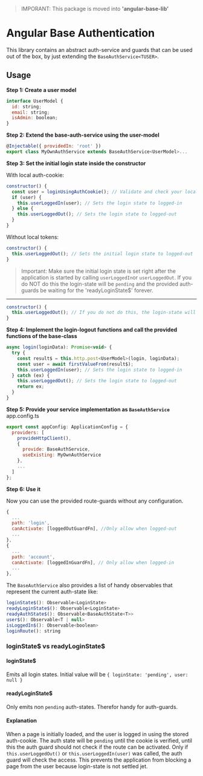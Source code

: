 > IMPORANT: This package is moved into **'angular-base-lib'**

# Angular Base Authentication
This library contains an abstract auth-service and guards that can be used out of the box, by just extending the `BaseAuthService<TUSER>`.


## Usage

**Step 1: Create a user model**

```js
interface UserModel {
  id: string;
  email: string;
  isAdmin: boolean;
}
```

**Step 2: Extend the base-auth-service using the user-model**

```js
@Injectable({ providedIn: 'root' })
export class MyOwnAuthService extends BaseAuthService<UserModel>...
```

**Step 3: Set the initial login state inside the constructor**

With local auth-cookie:
```js
constructor() {
  const user = loginUsingAuthCookie(); // Validate and check your local auth-cookie
  if (user) {
    this.userLoggedIn(user); // Sets the login state to logged-in
  } else {
    this.userLoggedOut(); // Sets the login state to logged-out
  }
}
```

Without local tokens:
```js
constructor() {
  this.userLoggedOut(); // Sets the initial login state to logged-out
}
```

> Important: Make sure the initial login state is set right after the application is started by calling `userLoggedIn`or `userLoggedOut`. If you do NOT do this the login-state will be `pending` and the provided auth-guards be waiting for the 'readyLoginState$' forever. 

****

```js
constructor() {
  this.userLoggedOut(); // If you do not do this, the login-state will be pending
}
```

**Step 4: Implement the login-logout functions and call the provided functions of the base-class**

```js
async login(loginData): Promise<void> {
  try {
    const result$ = this.http.post<UserModel>(login, loginData);
    const user = await firstValueFrom(result$);
    this.userLoggedIn(user); // Sets the login state to logged-in
  } catch (ex) {
    this.userLoggedOut(); // Sets the login state to logged-out
    return ex;
  }
}
```

**Step 5: Provide your service implementation as `BaseAuthService`**
app.config.ts
```js
export const appConfig: ApplicationConfig = {
  providers: [
    provideHttpClient(),
    {
      provide: BaseAuthService,
      useExisting: MyOwnAuthService
    },
    ...
  ]
};
```

**Step 6: Use it**

Now you can use the provided route-guards without any configuration.
```js
{  
  ...
  path: 'login',
  canActivate: [loggedOutGuardFn], //Only allow when logged-out
  ...
},
{
  ...
  path: 'account',
  canActivate: [loggedInGuardFn], // Only allow when logged-in
  ...
},
```

The `BaseAuthService` also provides a list of handy observables that represent the current auth-state like:
```js
loginState$(): Observable<LoginState>
readyLoginState$(): Observable<LoginState>
readyAuthState$(): Observable<BaseAuthState<T>>
user$(): Observable<T | null>
isLoggedIn$(): Observable<boolean>
loginRoute(): string
```

### loginState$ vs readyLoginState$

#### loginState$

Emits all login states. Initial value will be `{ loginState: 'pending', user: null }`

#### readyLoginState$

Only emits non `pending` auth-states. Therefor handy for auth-guards.

#### Explanation

When a page is initially loaded, and the user is logged in using the stored auth-cookie. The auth state will be `pending` until the cookie is verified, until this the auth guard should not check if the route can be activated. Only if `this.userLoggedOut()` or `this.userLoggedIn(user)` was called, the auth guard will check the access. This prevents the application from blocking a page from the user because login-state is not settled jet.
